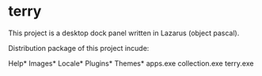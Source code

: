 terry
=====

This project is a desktop dock panel written in Lazarus (object pascal).


Distribution package of this project incude:

Help\*
Images\*
Locale\*
Plugins\*
Themes\*
apps.exe
collection.exe
terry.exe

